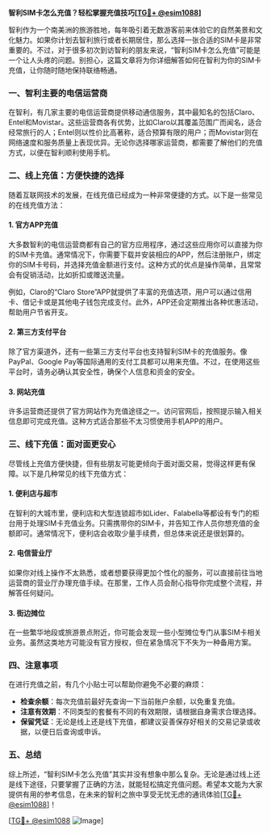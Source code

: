**智利SIM卡怎么充值？轻松掌握充值技巧[[TG💪+ @esim1088](https://t.me/s/esim1088)]**

智利作为一个南美洲的旅游胜地，每年吸引着无数游客前来体验它的自然美景和文化魅力。如果你计划去智利旅行或者长期居住，那么选择一张合适的SIM卡是非常重要的。不过，对于很多初次到访智利的朋友来说，“智利SIM卡怎么充值”可能是一个让人头疼的问题。别担心，这篇文章将为你详细解答如何在智利为你的SIM卡充值，让你随时随地保持联络畅通。

### 一、智利主要的电信运营商

在智利，有几家主要的电信运营商提供移动通信服务，其中最知名的包括Claro、Entel和Movistar。这些运营商各有优势，比如Claro以其覆盖范围广而闻名，适合经常旅行的人；Entel则以性价比高著称，适合预算有限的用户；而Movistar则在网络速度和服务质量上表现优异。无论你选择哪家运营商，都需要了解他们的充值方式，以便在智利顺利使用手机。

### 二、线上充值：方便快捷的选择

随着互联网技术的发展，在线充值已经成为一种非常便捷的方式。以下是一些常见的在线充值方法：

#### 1. 官方APP充值

大多数智利的电信运营商都有自己的官方应用程序，通过这些应用你可以直接为你的SIM卡充值。通常情况下，你需要下载并安装相应的APP，然后注册账户，绑定你的SIM卡号码，并选择充值金额进行支付。这种方式的优点是操作简单，且常常会有促销活动，比如折扣或赠送流量。

例如，Claro的“Claro Store”APP就提供了丰富的充值选项，用户可以通过信用卡、借记卡或是其他电子钱包完成支付。此外，APP还会定期推出各种优惠活动，帮助用户节省开支。

#### 2. 第三方支付平台

除了官方渠道外，还有一些第三方支付平台也支持智利SIM卡的充值服务。像PayPal、Google Pay等国际通用的支付工具都可以用来充值。不过，在使用这些平台时，请务必确认其安全性，确保个人信息和资金的安全。

#### 3. 网站充值

许多运营商还提供了官方网站作为充值途径之一。访问官网后，按照提示输入相关信息即可完成充值。这种方式适合那些不太习惯使用手机APP的用户。

### 三、线下充值：面对面更安心

尽管线上充值方便快捷，但有些朋友可能更倾向于面对面交易，觉得这样更有保障。以下是几种常见的线下充值方式：

#### 1. 便利店与超市

在智利的大城市里，便利店和大型连锁超市如Lider、Falabella等都设有专门的柜台用于处理SIM卡充值业务。只需携带你的SIM卡，并告知工作人员你想充值的金额即可。通常情况下，便利店会收取少量手续费，但总体来说还是很划算的。

#### 2. 电信营业厅

如果你对线上操作不太熟悉，或者想要获得更加个性化的服务，可以直接前往当地运营商的营业厅办理充值手续。在那里，工作人员会耐心指导你完成整个流程，并解答任何疑问。

#### 3. 街边摊位

在一些繁华地段或旅游景点附近，你可能会发现一些小型摊位专门从事SIM卡相关业务。虽然这类地方可能没有官方授权，但在紧急情况下不失为一种备用方案。

### 四、注意事项

在进行充值之前，有几个小贴士可以帮助你避免不必要的麻烦：

- **检查余额**：每次充值前最好先查询一下当前账户余额，以免重复充值。
- **注意有效期**：不同类型的套餐有不同的有效期限，请根据自身需求合理选择。
- **保留凭证**：无论是线上还是线下充值，都建议妥善保存好相关的交易记录或收据，以便日后查询或申诉。

### 五、总结

综上所述，“智利SIM卡怎么充值”其实并没有想象中那么复杂。无论是通过线上还是线下途径，只要掌握了正确的方法，就能轻松搞定充值问题。希望本文能为大家提供有用的参考信息，在未来的智利之旅中享受无忧无虑的通讯体验[[TG💪+ @esim1088](https://t.me/s/esim1088)]！

[[TG💪+ @esim1088](https://t.me/s/esim1088) ![Image](https://i.postimg.cc/4NQfJmqS/Snipaste-2025-05-13-00-14-12.png)]